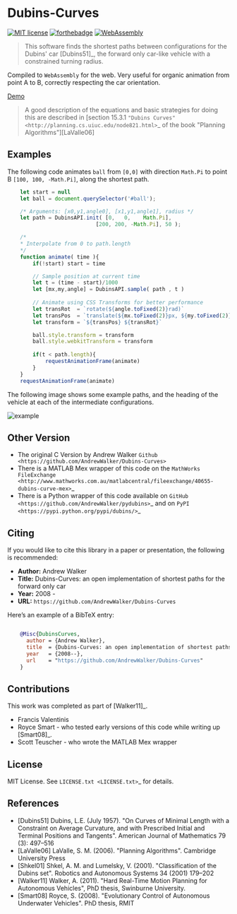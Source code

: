 # Dubins-Curves

[![MIT license](https://img.shields.io/badge/License-MIT-blue.svg)](https://lbesson.mit-license.org/)
[![forthebadge](https://forthebadge.com/images/badges/powered-by-electricity.svg)](https://forthebadge.com)
[![WebAssembly](https://webassembly.org/css/webassembly.svg)](https://webassembly.org/)

> This software finds the shortest paths between configurations for the Dubins' car [Dubins51]_, the forward only car-like vehicle with a constrained turning radius. 

Compiled to `WebAssembly` for the web.
Very useful for organic animation from point A to B, correctly respecting the car orientation. 

[Demo](http://barrabinfc.github.io/Dubins-Curves)

> A good description of the equations and basic strategies for doing this are described in [section 15.3.1 `"Dubins Curves" <http://planning.cs.uiuc.edu/node821.html>`_ of the book "Planning Algorithms"][LaValle06]

## Examples

The following code animates `ball` from `[0,0]` with direction `Math.Pi` to point B `[100, 100, -Math.Pi]`, along the shortest path.

```js
    let start = null
    let ball = document.querySelector('#ball');

    /* Arguments: [x0,y1,angle0], [x1,y1,angle1], radius */
    let path = DubinsAPI.init( [0,   0,    Math.Pi], 
                            [200, 200, -Math.Pi], 50 );

    /*
    * Interpolate from 0 to path.length
    */
    function animate( time ){
        if(!start) start = time

        // Sample position at current time
        let t = (time - start)/1000
        let [mx,my,angle] = DubinsAPI.sample( path , t )
        
        // Animate using CSS Transforms for better performance
        let transRot  = `rotate(${angle.toFixed(2)}rad)`
        let transPos  = `translate(${mx.toFixed(2)}px, ${my.toFixed(2)}px)`
        let transform = `${transPos} ${transRot}`

        ball.style.transform = transform 
        ball.style.webkitTransform = transform
        
        if(t < path.length){
            requestAnimationFrame(animate)
        }
    }
    requestAnimationFrame(animate)
```

The following image shows some example paths, and the heading of the vehicle at each of the intermediate configurations.

![example](./docs/images/samples.png "Example")

## Other Version

* The original C Version by Andrew Walker `Github <https://github.com/AndrewWalker/Dubins-Curves>`
* There is a MATLAB Mex wrapper of this code on the `MathWorks FileExchange <http://www.mathworks.com.au/matlabcentral/fileexchange/40655-dubins-curve-mex>`_
* There is a Python wrapper of this code available on `GitHub <https://github.com/AndrewWalker/pydubins>`_ and on `PyPI <https://pypi.python.org/pypi/dubins/>`_

## Citing

If you would like to cite this library in a paper or presentation, the following is recommended:

* **Author:** Andrew Walker
* **Title:** Dubins-Curves: an open implementation of shortest paths for the forward only car
* **Year:** 2008 -
* **URL:** `https://github.com/AndrewWalker/Dubins-Curves`

Here’s an example of a BibTeX entry:

```bibtex

    @Misc{DubinsCurves,
      author = {Andrew Walker},
      title  = {Dubins-Curves: an open implementation of shortest paths for the forward only car},
      year   = {2008--},
      url    = "https://github.com/AndrewWalker/Dubins-Curves"
    }
```

## Contributions

This work was completed as part of [Walker11]_. 

* Francis Valentinis
* Royce Smart - who tested early versions of this code while writing up [Smart08]_.
* Scott Teuscher - who wrote the MATLAB Mex wrapper

## License

MIT License. See `LICENSE.txt <LICENSE.txt>`_ for details.

## References

* [Dubins51] Dubins, L.E. (July 1957). "On Curves of Minimal Length with a Constraint on Average Curvature, and with Prescribed Initial and Terminal Positions and Tangents". American Journal of Mathematics 79 (3): 497–516
* [LaValle06] LaValle, S. M. (2006). "Planning Algorithms". Cambridge University Press
* [Shkel01] Shkel, A. M. and Lumelsky, V. (2001). "Classification of the Dubins set". Robotics and Autonomous Systems 34 (2001) 179–202
* [Walker11] Walker, A. (2011). "Hard Real-Time Motion Planning for Autonomous Vehicles", PhD thesis, Swinburne University.
* [Smart08] Royce, S. (2008). "Evolutionary Control of Autonomous Underwater Vehicles". PhD thesis, RMIT
